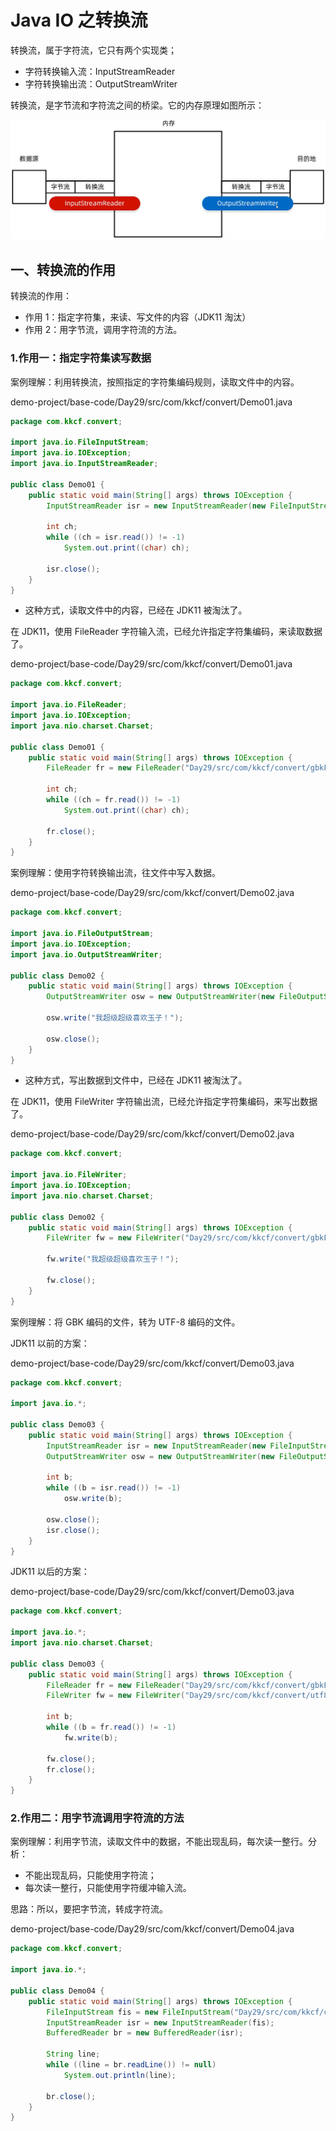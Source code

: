 # Java IO 之转换流

转换流，属于字符流，它只有两个实现类；

- 字符转换输入流：InputStreamReader
- 字符转换输出流：OutputStreamWriter

转换流，是字节流和字符流之间的桥梁。它的内存原理如图所示：

![转换流内存原理](NodeAssets/转换流内存原理.jpg)

## 一、转换流的作用

转换流的作用：

- 作用 1：指定字符集，来读、写文件的内容（JDK11 淘汰）
- 作用 2：用字节流，调用字符流的方法。

### 1.作用一：指定字符集读写数据

案例理解：利用转换流，按照指定的字符集编码规则，读取文件中的内容。

demo-project/base-code/Day29/src/com/kkcf/convert/Demo01.java

```java
package com.kkcf.convert;

import java.io.FileInputStream;
import java.io.IOException;
import java.io.InputStreamReader;

public class Demo01 {
    public static void main(String[] args) throws IOException {
        InputStreamReader isr = new InputStreamReader(new FileInputStream("Day29/src/com/kkcf/convert/gbkFile.txt"), "GBK");

        int ch;
        while ((ch = isr.read()) != -1)
            System.out.print((char) ch);

        isr.close();
    }
}
```

- 这种方式，读取文件中的内容，已经在 JDK11 被淘汰了。

在 JDK11，使用 FileReader 字符输入流，已经允许指定字符集编码，来读取数据了。

demo-project/base-code/Day29/src/com/kkcf/convert/Demo01.java

```java
package com.kkcf.convert;

import java.io.FileReader;
import java.io.IOException;
import java.nio.charset.Charset;

public class Demo01 {
    public static void main(String[] args) throws IOException {
        FileReader fr = new FileReader("Day29/src/com/kkcf/convert/gbkFile.txt", Charset.forName("GBK"));

        int ch;
        while ((ch = fr.read()) != -1)
            System.out.print((char) ch);

        fr.close();
    }
}
```

案例理解：使用字符转换输出流，往文件中写入数据。

demo-project/base-code/Day29/src/com/kkcf/convert/Demo02.java

```java
package com.kkcf.convert;

import java.io.FileOutputStream;
import java.io.IOException;
import java.io.OutputStreamWriter;

public class Demo02 {
    public static void main(String[] args) throws IOException {
        OutputStreamWriter osw = new OutputStreamWriter(new FileOutputStream("Day29/src/com/kkcf/convert/gbkFile.txt"), "GBK");

        osw.write("我超级超级喜欢玉子！");

        osw.close();
    }
}
```

- 这种方式，写出数据到文件中，已经在 JDK11 被淘汰了。

在 JDK11，使用 FileWriter 字符输出流，已经允许指定字符集编码，来写出数据了。

demo-project/base-code/Day29/src/com/kkcf/convert/Demo02.java

```java
package com.kkcf.convert;

import java.io.FileWriter;
import java.io.IOException;
import java.nio.charset.Charset;

public class Demo02 {
    public static void main(String[] args) throws IOException {
        FileWriter fw = new FileWriter("Day29/src/com/kkcf/convert/gbkFile.txt", Charset.forName("GBK"));

        fw.write("我超级超级喜欢玉子！");

        fw.close();
    }
}
```

案例理解：将 GBK 编码的文件，转为 UTF-8 编码的文件。

JDK11 以前的方案：

demo-project/base-code/Day29/src/com/kkcf/convert/Demo03.java

```java
package com.kkcf.convert;

import java.io.*;

public class Demo03 {
    public static void main(String[] args) throws IOException {
        InputStreamReader isr = new InputStreamReader(new FileInputStream("Day29/src/com/kkcf/convert/gbkFile.txt"), "GBK");
        OutputStreamWriter osw = new OutputStreamWriter(new FileOutputStream("Day29/src/com/kkcf/convert/utf8File.txt")); // IDEA 默认使用 UTF-8 编码

        int b;
        while ((b = isr.read()) != -1)
            osw.write(b);

        osw.close();
        isr.close();
    }
}
```

JDK11 以后的方案：

demo-project/base-code/Day29/src/com/kkcf/convert/Demo03.java

```java
package com.kkcf.convert;

import java.io.*;
import java.nio.charset.Charset;

public class Demo03 {
    public static void main(String[] args) throws IOException {
        FileReader fr = new FileReader("Day29/src/com/kkcf/convert/gbkFile.txt", Charset.forName("GBK"));
        FileWriter fw = new FileWriter("Day29/src/com/kkcf/convert/utf8File.txt");

        int b;
        while ((b = fr.read()) != -1)
            fw.write(b);

        fw.close();
        fr.close();
    }
}
```

### 2.作用二：用字节流调用字符流的方法

案例理解：利用字节流，读取文件中的数据，不能出现乱码，每次读一整行。分析：

- 不能出现乱码，只能使用字符流；
- 每次读一整行，只能使用字符缓冲输入流。

思路：所以，要把字节流，转成字符流。

demo-project/base-code/Day29/src/com/kkcf/convert/Demo04.java

```java
package com.kkcf.convert;

import java.io.*;

public class Demo04 {
    public static void main(String[] args) throws IOException {
        FileInputStream fis = new FileInputStream("Day29/src/com/kkcf/convert/utf8File.txt");
        InputStreamReader isr = new InputStreamReader(fis);
        BufferedReader br = new BufferedReader(isr);

        String line;
        while ((line = br.readLine()) != null)
            System.out.println(line);

        br.close();
    }
}
```

